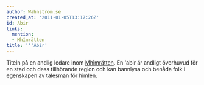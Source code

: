 ```yaml
---
author: Wahnstrom.se
created_at: '2011-01-05T13:17:26Z'
id: Abir
links:
  mention:
  - Mhîmrätten
title: '''Abir'
---
```


Titeln på en andlig ledare inom [Mhîmrätten]. En 'abir är andligt överhuvud för en stad och dess
tillhörande region och kan bannlysa och benåda folk i egenskapen av talesman för himlen.

  [Mhîmrätten]: Mhîmrätten